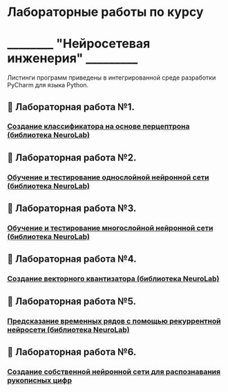 # Лабораторные работы по курсу
# ________ "Нейросетевая инженерия" _________ 

Листинги программ приведены в интегрированной среде разработки PyCharm для языка Python.


## :maple_leaf: Лабораторная работа №1. 
### [Создание классификатора на основе перцептрона \(библиотека NeuroLab\)](https://github.com/Sagaidachnyi-Andrey/NeuroNet-Engineering/blob/main/1_%D0%9B%D0%B0%D0%B1%D0%BE%D1%80%D0%B0%D1%82%D0%BE%D1%80%D0%BD%D0%B0%D1%8F%20%D1%80%D0%B0%D0%B1%D0%BE%D1%82%D0%B0.md)

## :maple_leaf: Лабораторная работа №2.
### [Обучение и тестирование однослойной нейронной сети (библиотека NeuroLab)](https://github.com/Sagaidachnyi-Andrey/NeuroNet-Engineering/blob/main/2_%D0%9B%D0%B0%D0%B1%D0%BE%D1%80%D0%B0%D1%82%D0%BE%D1%80%D0%BD%D0%B0%D1%8F%20%D1%80%D0%B0%D0%B1%D0%BE%D1%82%D0%B0.md)
## :maple_leaf: Лабораторная работа №3.
### [Обучение и тестирование многослойной нейронной сети (библиотека NeuroLab)](https://github.com/Sagaidachnyi-Andrey/NeuroNet-Engineering/blob/main/3_%D0%9B%D0%B0%D0%B1%D0%BE%D1%80%D0%B0%D1%82%D0%BE%D1%80%D0%BD%D0%B0%D1%8F%20%D1%80%D0%B0%D0%B1%D0%BE%D1%82%D0%B0.md)
## :maple_leaf: Лабораторная работа №4.
### [Создание векторного квантизатора (библиотека NeuroLab)](https://github.com/Sagaidachnyi-Andrey/NeuroNet-Engineering/blob/main/4_%D0%9B%D0%B0%D0%B1%D0%BE%D1%80%D0%B0%D1%82%D0%BE%D1%80%D0%BD%D0%B0%D1%8F%20%D1%80%D0%B0%D0%B1%D0%BE%D1%82%D0%B0.md)
## :maple_leaf: Лабораторная работа №5.
### [Предсказание временных рядов с помощью рекуррентной нейросети (библиотека NeuroLab)](https://github.com/Sagaidachnyi-Andrey/NeuralNet-Engineering/blob/main/5_%D0%9B%D0%B0%D0%B1%D0%BE%D1%80%D0%B0%D1%82%D0%BE%D1%80%D0%BD%D0%B0%D1%8F%20%D1%80%D0%B0%D0%B1%D0%BE%D1%82%D0%B0.md)
## :maple_leaf: Лабораторная работа №6.
### [Создание собственной нейронной сети для распознавания рукописных цифр]()
